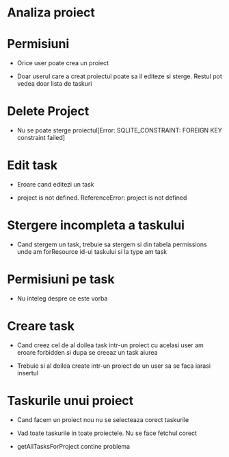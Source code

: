 # Analiza proiect

# Permisiuni

- Orice user poate crea un proiect

- Doar userul care a creat proiectul poate sa il editeze si sterge. Restul pot vedea doar lista de taskuri

# Delete Project

- Nu se poate sterge proiectul[Error: SQLITE_CONSTRAINT: FOREIGN KEY constraint failed]

# Edit task

- Eroare cand editezi un task

- project is not defined. ReferenceError: project is not defined

# Stergere incompleta a taskului

- Cand stergem un task, trebuie sa stergem si din tabela permissions unde am forResource id-ul taskului si la type am task

# Permisiuni pe task

- Nu inteleg despre ce este vorba

# Creare task

- Cand creez cel de al doilea task intr-un proiect cu acelasi user am eroare forbidden si dupa se creeaz un task aiurea

- Trebuie si al doilea create intr-un proiect de un user sa se faca iarasi insertul

# Taskurile unui proiect

- Cand facem un proiect nou nu se selecteaza corect taskurile

- Vad toate taskurile in toate proiectele. Nu se face fetchul corect

- getAllTasksForProject contine problema
